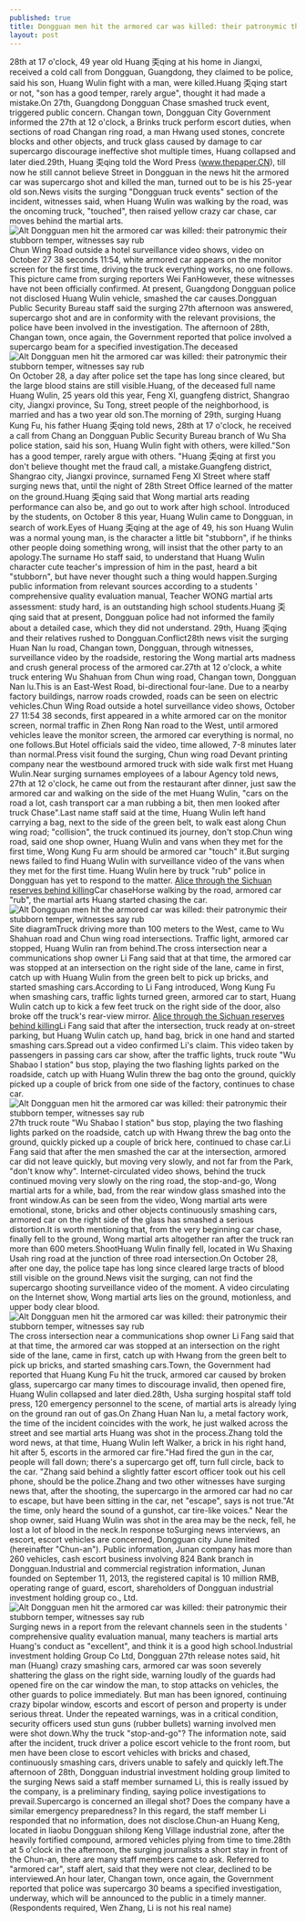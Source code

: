 ```yaml
---
published: true
title: Dongguan men hit the armored car was killed: their patronymic their stubborn temper, witnesses say rub
layout: post
---
```

28th at 17 o\'clock, 49 year old Huang 奀qing at his home in Jiangxi, received a cold call from Dongguan, Guangdong, they claimed to be police, said his son, Huang Wulin fight with a man, were killed.Huang 奀qing start or not, \"son has a good temper, rarely argue\", thought it had made a mistake.On 27th, Guangdong Dongguan Chase smashed truck event, triggered public concern. Changan town, Dongguan City Government informed the 27th at 12 o\'clock, a Brinks truck perform escort duties, when sections of road Changan ring road, a man Hwang used stones, concrete blocks and other objects, and truck glass caused by damage to car supercargo discourage ineffective shot multiple times, Huang collapsed and later died.29th, Huang 奀qing told the Word Press (www.thepaper.CN), till now he still cannot believe Street in Dongguan in the news hit the armored car was supercargo shot and killed the man, turned out to be is his 25-year old son.News visits the surging \"Dongguan truck events\" section of the incident, witnesses said, when Huang Wulin was walking by the road, was the oncoming truck, \"touched\", then raised yellow crazy car chase, car moves behind the martial arts.![Alt Dongguan men hit the armored car was killed: their patronymic their stubborn temper, witnesses say rub](https://c2.staticflickr.com/6/5686/30636329795_5e4d67aef4_z.jpg)Chun Wing Road outside a hotel surveillance video shows, video on October 27 38 seconds 11:54, white armored car appears on the monitor screen for the first time, driving the truck everything works, no one follows. This picture came from surging reporters Wei FanHowever, these witnesses have not been officially confirmed. At present, Guangdong Dongguan police not disclosed Huang Wulin vehicle, smashed the car causes.Dongguan Public Security Bureau staff said the surging 27th afternoon was answered, supercargo shot and are in conformity with the relevant provisions, the police have been involved in the investigation. The afternoon of 28th, Changan town, once again, the Government reported that police involved a supercargo beam for a specified investigation.The deceased![Alt Dongguan men hit the armored car was killed: their patronymic their stubborn temper, witnesses say rub](https://c2.staticflickr.com/6/5660/30336393500_1bc935061a_z.jpg)On October 28, a day after police set the tape has long since cleared, but the large blood stains are still visible.Huang, of the deceased full name Huang Wulin, 25 years old this year, Feng XI, guangfeng district, Shangrao city, Jiangxi province, Su Tong, street people of the neighborhood, is married and has a two year old son.The morning of 29th, surging Huang Kung Fu, his father Huang 奀qing told news, 28th at 17 o\'clock, he received a call from Chang an Dongguan Public Security Bureau branch of Wu Sha police station, said his son, Huang Wulin fight with others, were killed.\"Son has a good temper, rarely argue with others. \"Huang 奀qing at first you don\'t believe thought met the fraud call, a mistake.Guangfeng district, Shangrao city, Jiangxi province, surnamed Feng XI Street where staff surging news that, until the night of 28th Street Office learned of the matter on the ground.Huang 奀qing said that Wong martial arts reading performance can also be, and go out to work after high school. Introduced by the students, on October 8 this year, Huang Wulin came to Dongguan, in search of work.Eyes of Huang 奀qing at the age of 49, his son Huang Wulin was a normal young man, is the character a little bit \"stubborn\", if he thinks other people doing something wrong, will insist that the other party to an apology.The surname Ho staff said, to understand that Huang Wulin character cute teacher\'s impression of him in the past, heard a bit \"stubborn\", but have never thought such a thing would happen.Surging public information from relevant sources according to a students \' comprehensive quality evaluation manual, Teacher WONG martial arts assessment: study hard, is an outstanding high school students.Huang 奀qing said that at present, Dongguan police had not informed the family about a detailed case, which they did not understand. 29th, Huang 奀qing and their relatives rushed to Dongguan.Conflict28th news visit the surging Huan Nan lu road, Changan town, Dongguan, through witnesses, surveillance video by the roadside, restoring the Wong martial arts madness and crush general process of the armored car.27th at 12 o\'clock, a white truck entering Wu Shahuan from Chun wing road, Changan town, Dongguan Nan lu.This is an East-West Road, bi-directional four-lane. Due to a nearby factory buildings, narrow roads crowded, roads can be seen on electric vehicles.Chun Wing Road outside a hotel surveillance video shows, October 27 11:54 38 seconds, first appeared in a white armored car on the monitor screen, normal traffic in Zhen Rong Nan road to the West, until armored vehicles leave the monitor screen, the armored car everything is normal, no one follows.But Hotel officials said the video, time allowed, 7-8 minutes later than normal.Press visit found the surging, Chun wing road Devant printing company near the westbound armored truck with side walk first met Huang Wulin.Near surging surnames employees of a labour Agency told news, 27th at 12 o\'clock, he came out from the restaurant after dinner, just saw the armored car and walking on the side of the met Huang Wulin, \"cars on the road a lot, cash transport car a man rubbing a bit, then men looked after truck Chase\".Last name staff said at the time, Huang Wulin left hand carrying a bag, next to the side of the green belt, to walk east along Chun wing road; \"collision\", the truck continued its journey, don\'t stop.Chun wing road, said one shop owner, Huang Wulin and vans when they met for the first time, Wong Kung Fu arm should be armored car \"touch\" it.But surging news failed to find Huang Wulin with surveillance video of the vans when they met for the first time. Huang Wulin here by truck \"rub\" police in Dongguan has yet to respond to the matter. [Alice through the Sichuan reserves behind killing](http://www.purevolume.com/bricnews/posts/14456467/Alice+through+the+Sichuan+reserves+behind+killing+of+Aden+peer+unselected+area)Car chaseHorse walking by the road, armored car \"rub\", the martial arts Huang started chasing the car.![Alt Dongguan men hit the armored car was killed: their patronymic their stubborn temper, witnesses say rub](https://c2.staticflickr.com/6/5601/30336399270_0c6b441824_z.jpg)Site diagramTruck driving more than 100 meters to the West, came to Wu Shahuan road and Chun wing road intersections. Traffic light, armored car stopped, Huang Wulin ran from behind.The cross intersection near a communications shop owner Li Fang said that at that time, the armored car was stopped at an intersection on the right side of the lane, came in first, catch up with Huang Wulin from the green belt to pick up bricks, and started smashing cars.According to Li Fang introduced, Wong Kung Fu when smashing cars, traffic lights turned green, armored car to start, Huang Wulin catch up to kick a few feet truck on the right side of the door, also broke off the truck\'s rear-view mirror. [Alice through the Sichuan reserves behind killing](http://www.purevolume.com/bricnews/posts/14456467/Alice+through+the+Sichuan+reserves+behind+killing+of+Aden+peer+unselected+area)Li Fang said that after the intersection, truck ready at on-street parking, but Huang Wulin catch up, hand bag, brick in one hand and started smashing cars.Spread out a video confirmed Li\'s claim. This video taken by passengers in passing cars car show, after the traffic lights, truck route \"Wu Shabao l station\" bus stop, playing the two flashing lights parked on the roadside, catch up with Huang Wulin threw the bag onto the ground, quickly picked up a couple of brick from one side of the factory, continues to chase car.![Alt Dongguan men hit the armored car was killed: their patronymic their stubborn temper, witnesses say rub](https://c2.staticflickr.com/6/5589/30599981806_6ebd9e67fe_z.jpg)27th truck route \"Wu Shabao l station\" bus stop, playing the two flashing lights parked on the roadside, catch up with Hwang threw the bag onto the ground, quickly picked up a couple of brick here, continued to chase car.Li Fang said that after the men smashed the car at the intersection, armored car did not leave quickly, but moving very slowly, and not far from the Park, \"don\'t know why\". Internet-circulated video shows, behind the truck continued moving very slowly on the ring road, the stop-and-go, Wong martial arts for a while, bad, from the rear window glass smashed into the front window.As can be seen from the video, Wong martial arts were emotional, stone, bricks and other objects continuously smashing cars, armored car on the right side of the glass has smashed a serious distortion.It is worth mentioning that, from the very beginning car chase, finally fell to the ground, Wong martial arts altogether ran after the truck ran more than 600 meters.ShootHuang Wulin finally fell, located in Wu Shaxing Usah ring road at the junction of three road intersection.On October 28, after one day, the police tape has long since cleared large tracts of blood still visible on the ground.News visit the surging, can not find the supercargo shooting surveillance video of the moment. A video circulating on the Internet show, Wong martial arts lies on the ground, motionless, and upper body clear blood.![Alt Dongguan men hit the armored car was killed: their patronymic their stubborn temper, witnesses say rub](https://c2.staticflickr.com/6/5771/30336410800_f27c5704e7_z.jpg)The cross intersection near a communications shop owner Li Fang said that at that time, the armored car was stopped at an intersection on the right side of the lane, came in first, catch up with Hwang from the green belt to pick up bricks, and started smashing cars.Town, the Government had reported that Huang Kung Fu hit the truck, armored car caused by broken glass, supercargo car many times to discourage invalid, then opened fire, Huang Wulin collapsed and later died.28th, Usha surging hospital staff told press, 120 emergency personnel to the scene, of martial arts is already lying on the ground ran out of gas.On Zhang Huan Nan lu, a metal factory work, the time of the incident coincides with the work, he just walked across the street and see martial arts Huang was shot in the process.Zhang told the word news, at that time, Huang Wulin left Walker, a brick in his right hand, hit after 5, escorts in the armored car fire.\"Had fired the gun in the car, people will fall down; there\'s a supercargo get off, turn full circle, back to the car. \"Zhang said behind a slightly fatter escort officer took out his cell phone, should be the police.Zhang and two other witnesses have surging news that, after the shooting, the supercargo in the armored car had no car to escape, but have been sitting in the car, net \"escape\", says is not true.\"At the time, only heard the sound of a gunshot, car tire-like voices.\" Near the shop owner, said Huang Wulin was shot in the area may be the neck, fell, he lost a lot of blood in the neck.In response toSurging news interviews, an escort, escort vehicles are concerned, Dongguan city June limited (hereinafter \"Chun-an\"). Public information, Junan company has more than 260 vehicles, cash escort business involving 824 Bank branch in Dongguan.Industrial and commercial registration information, Junan founded on September 11, 2013, the registered capital is 10 million RMB, operating range of guard, escort, shareholders of Dongguan industrial investment holding group co., Ltd.![Alt Dongguan men hit the armored car was killed: their patronymic their stubborn temper, witnesses say rub](https://c2.staticflickr.com/6/5782/30636353435_40e4b5fb0a_b.jpg)Surging news in a report from the relevant channels seen in the students \' comprehensive quality evaluation manual, many teachers is martial arts Huang\'s conduct as \"excellent\", and think it is a good high school.Industrial investment holding Group Co Ltd, Dongguan 27th release notes said, hit man (Huang) crazy smashing cars, armored car was soon severely shattering the glass on the right side, warning loudly of the guards had opened fire on the car window the man, to stop attacks on vehicles, the other guards to police immediately. But man has been ignored, continuing crazy bipolar window, escorts and escort of person and property is under serious threat. Under the repeated warnings, was in a critical condition, security officers used stun guns (rubber bullets) warning involved men were shot down.Why the truck \"stop-and-go\"? The information note, said after the incident, truck driver a police escort vehicle to the front room, but men have been close to escort vehicles with bricks and chased, continuously smashing cars, drivers unable to safely and quickly left.The afternoon of 28th, Dongguan industrial investment holding group limited to the surging News said a staff member surnamed Li, this is really issued by the company, is a preliminary finding, saying police investigations to prevail.Supercargo is concerned an illegal shot? Does the company have a similar emergency preparedness? In this regard, the staff member Li responded that no information, does not disclose.Chun-an Huang Keng, located in liaobu Dongguan shilong Keng Village industrial zone, after the heavily fortified compound, armored vehicles plying from time to time.28th at 5 o\'clock in the afternoon, the surging journalists a short stay in front of the Chun-an, there are many staff members came to ask. Referred to \"armored car\", staff alert, said that they were not clear, declined to be interviewed.An hour later, Changan town, once again, the Government reported that police was supercargo 30 beams a specified investigation, underway, which will be announced to the public in a timely manner. (Respondents required, Wen Zhang, Li is not his real name)